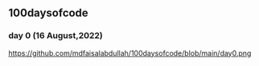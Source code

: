 ## 100daysofcode

### day 0 (16 August,2022)

https://github.com/mdfaisalabdullah/100daysofcode/blob/main/day0.png
